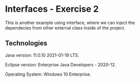 # Interfaces - Exercise 2
This is another example using interface, where we can inject the dependecies from other external class inside of the project.

Technologies
-----------------------------------------
Java version: 11.0.10 2021-01-19 LTS.

Eclipse version: Enterprise Java Developers - 2020-12.

Operating System: Windows 10 Enterprise.
